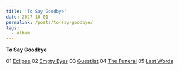 ```yaml
---
title: 'To Say Goodbye'
date: 2027-10-01
permalink: /posts/to-say-goodbye/
tags:
  - album
---
```


**To Say Goodbye**

01 [Eclipse](https://official.watchmesuffocate.com/posts/eclipse/)
02 [Empty Eyes](https://official.watchmesuffocate.com/posts/empty-eyes/)
03 [Guestlist](https://official.watchmesuffocate.com/posts/guestlist/)
04 [The Funeral](https://official.watchmesuffocate.com/posts/the-funeral/)
05 [Last Words](https://official.watchmesuffocate.com/posts/last-words/)